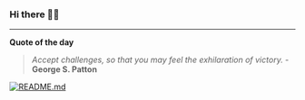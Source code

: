 ### Hi there 👋🏻


---

**Quote of the day**

> *Accept challenges, so that you may feel the exhilaration of victory.* - **George S. Patton** 

[![README.md](https://github.com/marcolovazzano/marcolovazzano/actions/workflows/readme.yml/badge.svg?branch=main)](https://github.com/marcolovazzano/marcolovazzano/actions/workflows/readme.yml)
